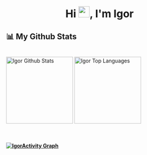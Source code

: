 <h1 align="center">Hi <img src="https://raw.githubusercontent.com/MartinHeinz/MartinHeinz/master/wave.gif" width="30px">, I'm Igor</h1>

## 📊 My Github Stats

  <br/>
  <a href="https://https://github.com/igorsuzuki99/igorsuzuki99.git"><img alt="Igor Github Stats" height="180em" src="https://github-readme-stats.vercel.app/api?username=igor-hub&show_icons=true&count_private=true&theme=react&hide_border=true&bg_color=0D1117" /></a>
  <a href="https://https://github.com/igorsuzuki99/igorsuzuki99.git"><img alt="Igor Top Languages" height="180em" src="https://github-readme-stats.vercel.app/api/top-langs/?username=tauz-hub&langs_count=8&count_private=true&layout=compact&theme=react&hide_border=true&bg_color=0D1117" /></a>
  <br/>
  <b>


<br/>
<br/>

<a href="https://https://github.com/igorsuzuki99/igorsuzuki99.git"><img alt="IgorActivity Graph" src="https://activity-graph.herokuapp.com/graph?username=igor-hub&bg_color=0D1117&color=5BCDEC&line=5BCDEC&point=FFFFFF&hide_border=true" /></a>

<br/>
<br/>
